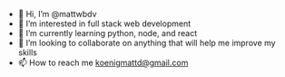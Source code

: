 - 👋 Hi, I’m @mattwbdv
- 👀 I’m interested in full stack web development  
- 🌱 I’m currently learning python, node, and react
- 💞️ I’m looking to collaborate on anything that will help me improve my skills 
- 📫 How to reach me koenigmattd@gmail.com


